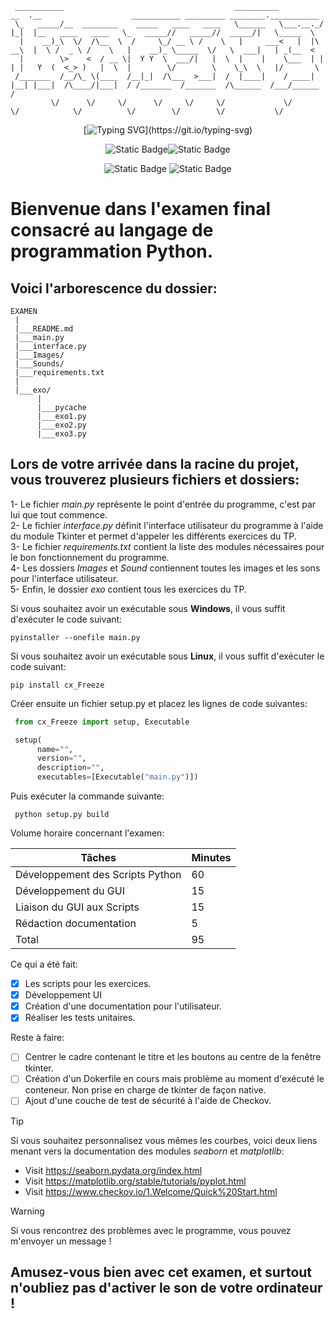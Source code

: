 
     ___________                                      __________          __  .__                    ___________ _________ ________.___________  
     \_   _____/__  ________    _____   ____   ____   \______   \___.__._/  |_|  |__   ____   ____   \_   _____//   _____//  _____/|   \_____  \ 
      |    __)_\  \/  /\__  \  /     \_/ __ \ /    \   |     ___<   |  |\   __\  |  \ /  _ \ /    \   |    __)_ \_____  \/   \  ___|   | _(__  < 
      |        \>    <  / __ \|  Y Y  \  ___/|   |  \  |    |    \___  | |  | |   Y  (  <_> )   |  \  |        \/        \    \_\  \   |/       \
     /_______  /__/\_ \(____  /__|_|  /\___  >___|  /  |____|    / ____| |__| |___|  /\____/|___|  / /_______  /_______  /\______  /___/______  /
             \/      \/     \/      \/     \/     \/             \/                \/            \/          \/        \/        \/           \/ 


<div align="center">

  [![Typing SVG](https://readme-typing-svg.demolab.com?font=Fira+Code&pause=1000&color=BFF700&background=FF287F00&center=true&vCenter=true&random=false&width=435&lines=Final+Exam+!)](https://git.io/typing-svg)

  ![Static Badge](https://img.shields.io/badge/Version-1.0-brightgreen?style=for-the-badge&color=F907FF)![Static Badge](https://img.shields.io/badge/Python-3.11-brightgreen?style=for-the-badge&logo=Python&color=FF8C06)

  ![Static Badge](https://img.shields.io/badge/OS-Windows-blue?style=flat-square&logo=windows11) ![Static Badge](https://img.shields.io/badge/OS-Linux-blue?style=flat-square&logo=linux)
</div>

# Bienvenue dans l'examen final consacré au langage de programmation Python.

## Voici l'arborescence du dossier:
    EXAMEN
     |
     |___README.md
     |___main.py
     |___interface.py
     |___Images/
     |___Sounds/
     |___requirements.txt
     |
     |___exo/
          |
          |___pycache
          |___exo1.py
          |___exo2.py
          |___exo3.py
     

## Lors de votre arrivée dans la racine du projet, vous trouverez plusieurs fichiers et dossiers:
  1- Le fichier *main.py* représente le point d'entrée du programme, c'est par lui que tout commence.<br>
  2- Le fichier *interface.py* définit l'interface utilisateur du programme à l'aide du module Tkinter et permet d'appeler les différents exercices du TP.<br>
  3- Le fichier *requirements.txt* contient la liste des modules nécessaires pour le bon fonctionnement du programme.<br>
  4- Les dossiers *Images* et *Sound* contiennent toutes les images et les sons pour l'interface utilisateur.<br>
  5- Enfin, le dossier *exo* contient tous les exercices du TP.

Si vous souhaitez avoir un exécutable sous **Windows**, il vous suffit d'exécuter le code suivant:
  ```shell
  pyinstaller --onefile main.py
  ```

Si vous souhaitez avoir un exécutable sous **Linux**, il vous suffit d'exécuter le code suivant:
  ```shell
  pip install cx_Freeze
  ```

Créer ensuite un fichier setup.py et placez les lignes de code suivantes:
  ```python
   from cx_Freeze import setup, Executable

   setup(
        name="",
        version="",
        description="",
        executables=[Executable("main.py")])
  ```
Puis exécuter la commande suivante:
  ```shell
   python setup.py build
  ```

Volume horaire concernant l'examen:

| Tâches  | Minutes |
| ------------- | ------------- |
| Développement des Scripts Python  | 60 |
| Développement du GUI  | 15 |
| Liaison du GUI aux Scripts | 15 |
| Rédaction documentation| 5 |
| Total | 95 |

Ce qui a été fait:
- [X] Les scripts pour les exercices.
- [X] Développement UI 
- [X] Création d'une documentation pour l'utilisateur.
- [X] Réaliser les tests unitaires.

Reste à faire:
- [ ] Centrer le cadre contenant le titre et les boutons au centre de la fenêtre tkinter.
- [ ] Création d'un Dokerfile en cours mais problème au moment d'exécuté le conteneur. Non prise en charge de tkinter de façon native.
- [ ] Ajout d'une couche de test de sécurité à l'aide de Checkov.

> [!TIP]
> Si vous souhaitez personnalisez vous mêmes les courbes, voici deux liens menant vers la documentation des modules *seaborn* et *matplotlib*:
>  - Visit https://seaborn.pydata.org/index.html
>  - Visit https://matplotlib.org/stable/tutorials/pyplot.html
>  - Visit https://www.checkov.io/1.Welcome/Quick%20Start.html


> [!WARNING]
> Si vous rencontrez des problèmes avec le programme, vous pouvez m'envoyer un message !

## Amusez-vous bien avec cet examen, et surtout n'oubliez pas d'activer le son de votre ordinateur !